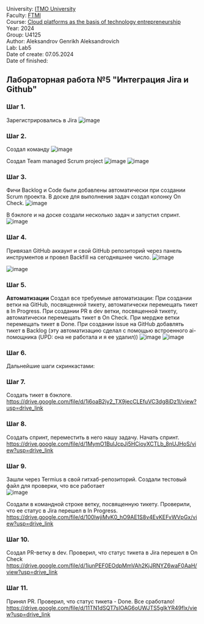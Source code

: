 University: [ITMO University](https://itmo.ru/ru/) \
Faculty: [FTMI](https://ftmi.itmo.ru) \
Course: [Cloud platforms as the basis of technology entrepreneurship](https://itmo-ict-faculty.github.io/cloud-platforms-as-the-basis-of-technology-entrepreneurship/) \
Year: 2024 \
Group: U4125 \
Author: Aleksandrov Genrikh Aleksandrovich \
Lab: Lab5 \
Date of create: 07.05.2024 \
Date of finished: 

## Лабораторная работа №5 "Интеграция Jira и Github"
### Шаг 1.
Зарегистрировались в Jira
![image](https://github.com/genrikhlamar/2023_2024-cloud-platforms-as-the-basis-of-technology-entrepreneurship-u4125-aleksandrov_g_a/assets/164926677/238a2b78-c65b-415e-b686-48b8401907cd)

### Шаг 2.
Создал команду
![image](https://github.com/genrikhlamar/2023_2024-cloud-platforms-as-the-basis-of-technology-entrepreneurship-u4125-aleksandrov_g_a/assets/164926677/e41a0eb2-cbd4-4cbf-922c-bbdfc73e2ab6)

Создал Team managed Scrum project
![image](https://github.com/genrikhlamar/2023_2024-cloud-platforms-as-the-basis-of-technology-entrepreneurship-u4125-aleksandrov_g_a/assets/164926677/8e107b8c-2087-4b0a-a1d1-1f5898c2b140)
![image](https://github.com/genrikhlamar/2023_2024-cloud-platforms-as-the-basis-of-technology-entrepreneurship-u4125-aleksandrov_g_a/assets/164926677/255ccd56-aa76-4deb-bbd0-7106e7eb5a1b)

### Шаг 3.
Фичи Backlog и Code были добавлены автоматически при создании Scrum проекта. В доске для выполнения задач создал колонку On Check.
![image](https://github.com/genrikhlamar/2023_2024-cloud-platforms-as-the-basis-of-technology-entrepreneurship-u4125-aleksandrov_g_a/assets/164926677/ce96e899-4e3a-47bb-a7a3-ea7a6d455cad)

В бэклоге и на доске создали несколько задач и запустил спринт.
![image](https://github.com/genrikhlamar/2023_2024-cloud-platforms-as-the-basis-of-technology-entrepreneurship-u4125-aleksandrov_g_a/assets/164926677/7f9486ab-32e8-49e8-8113-f5b20b0c271c)


### Шаг 4.
Привязал GitHub аккаунт и свой GitHub репозиторий через панель инструментов и провел Backfill на сегодняшнее число. 
![image](https://github.com/genrikhlamar/2023_2024-cloud-platforms-as-the-basis-of-technology-entrepreneurship-u4125-aleksandrov_g_a/assets/164926677/0e6f57c0-595c-4d5f-a77b-581d3163da61)

![image](https://github.com/genrikhlamar/2023_2024-cloud-platforms-as-the-basis-of-technology-entrepreneurship-u4125-aleksandrov_g_a/assets/164926677/cce0bcce-080a-4256-95a5-d0bb56e47b56)


### Шаг 5.
**Автоматизации**
Создал все требуемые автоматизации: При создании ветки на GitHub, посвященной тикету, автоматически перемещать тикет в In Progress. При создании PR в dev ветки, посвященной тикету, автоматически перемещать тикет в On Check. При мердже ветки перемещать тикет в Done. При создании issue на GitHub добавлять тикет в Backlog (эту автоматизацию сделал с помощью встроенного ai-помощника (UPD: она не работала и я ее удалил)) 
![image](https://github.com/genrikhlamar/2023_2024-cloud-platforms-as-the-basis-of-technology-entrepreneurship-u4125-aleksandrov_g_a/assets/164926677/11979741-aae3-4775-a264-dd1bd99b8984)
![image](https://github.com/genrikhlamar/2023_2024-cloud-platforms-as-the-basis-of-technology-entrepreneurship-u4125-aleksandrov_g_a/assets/164926677/79194f45-1f45-49f5-85f1-2e253e349c7c)

### Шаг 6.
Дальнейшие шаги скринкастами:

### Шаг 7.
Создать тикет в бэклоге. \
https://drive.google.com/file/d/1j6oaB2jy2_TX9jecCLEfuVC3dg8iDz1l/view?usp=drive_link

### Шаг 8.
Создать спринт, переместить в него нашу задачу. Начать спринт.\
https://drive.google.com/file/d/1MymO1BulJcpJi5HCioyXCTLb_8nUJHoS/view?usp=drive_link

### Шаг 9.
Зашли через Termius в свой гитхаб-репозиторий. Создали тестовый файл для проверки, что все работает\
![image](https://github.com/genrikhlamar/2023_2024-cloud-platforms-as-the-basis-of-technology-entrepreneurship-u4125-aleksandrov_g_a/assets/164926677/2d38e382-01dc-41ed-9932-214196ebfefb)

Создали в командной строке ветку, посвященную тикету. Проверили, что ее статус в Jira перешел в In Progress.\
https://drive.google.com/file/d/100lwjiMvK0_hO9AE1S8v4EvKEFvWVpGx/view?usp=drive_link

### Шаг 10.
Создал PR-ветку в dev. Проверил, что статус тикета в Jira перешел в On Check\
https://drive.google.com/file/d/1iunPEF0EOdpMmVAh2KjJRNYZ6waF0AaH/view?usp=drive_link

### Шаг 11.
Принял PR. Проверил, что статус тикета - Done. Все сработало!\
https://drive.google.com/file/d/11TN1dSQT7sIOAG6oUWJTS5gIkYR49flx/view?usp=drive_link
